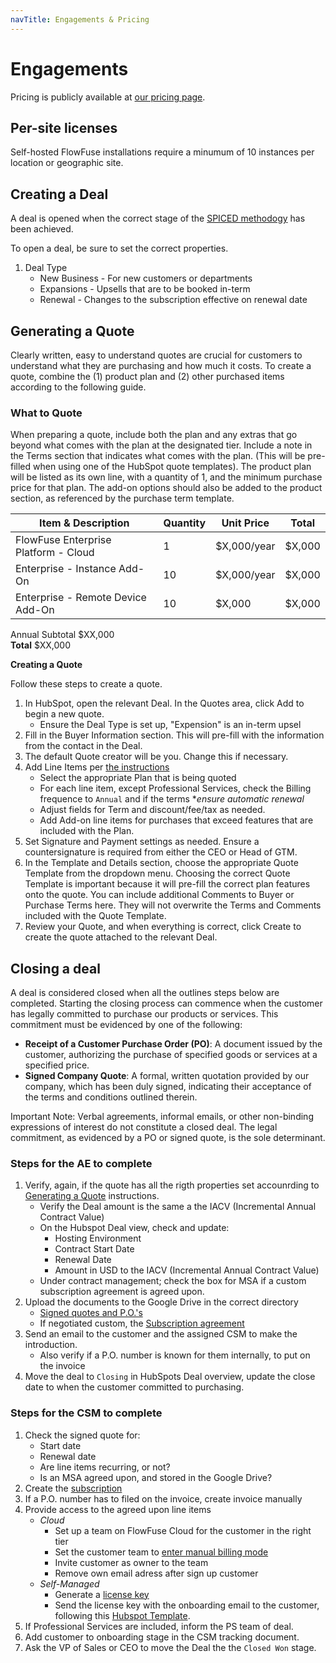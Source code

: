 ```yaml
---
navTitle: Engagements & Pricing
---
```


# Engagements

Pricing is publicly available at [our pricing page](/pricing/).

## Per-site licenses

Self-hosted FlowFuse installations require a minumum of 10 instances per
location or geographic site.

## Creating a Deal

A deal is opened when the correct stage of the
[SPICED methodogy](https://docs.google.com/spreadsheets/d/1WKz_ll6bLxkkRlZ4K94Va1laGksHXleo8Pnv0aB08lU/)
has been achieved.

To open a deal, be sure to set the correct properties.

1. Deal Type
   - New Business - For new customers or departments
   - Expansions - Upsells that are to be booked in-term
   - Renewal - Changes to the subscription effective on renewal date

## Generating a Quote

Clearly written, easy to understand quotes are crucial for customers to
understand what they are purchasing and how much it costs. To create a quote,
combine the (1) product plan and (2) other purchased items according to the
following guide.

### What to Quote

When preparing a quote, include both the plan and any extras that go beyond what
comes with the plan at the designated tier. Include a note in the Terms section
that indicates what comes with the plan. (This will be pre-filled when using one
of the HubSpot quote templates). The product plan will be listed as its own
line, with a quantity of 1, and the minimum purchase price for that plan. The
add-on options should also be added to the product section, as referenced by the
purchase term template.

| Item & Description                    | Quantity | Unit Price  | Total  |
| ------------------------------------- | -------- | ----------- | ------ |
| FlowFuse Enterprise Platform \- Cloud | 1        | $X,000/year | $X,000 |
| Enterprise \- Instance Add-On         | 10       | $X,000/year | $X,000 |
| Enterprise \- Remote Device Add-On    | 10       | $X,000      | $X,000 |

Annual Subtotal	 $XX,000\
**Total** $XX,000

**Creating a Quote**

Follow these steps to create a quote.

1. In HubSpot, open the relevant Deal. In the Quotes area, click Add to begin a
   new quote.
   - Ensure the Deal Type is set up, "Expension" is an in-term upsel
2. Fill in the Buyer Information section. This will pre-fill with the
   information from the contact in the Deal.
3. The default Quote creator will be you. Change this if necessary.
4. Add Line Items per
   [the instructions](/handbook/sales/engagements/#what-to-quote)
   - Select the appropriate Plan that is being quoted
   - For each line item, except Professional Services, check the Billing
     frequence to `Annual` and if the terms *_ensure automatic renewal_
   - Adjust fields for Term and discount/fee/tax as needed.
   - Add Add-on line items for purchases that exceed features that are included
     with the Plan.
5. Set Signature and Payment settings as needed. Ensure a countersignature is
   required from either the CEO or Head of GTM.
6. In the Template and Details section, choose the appropriate Quote Template
   from the dropdown menu. Choosing the correct Quote Template is important
   because it will pre-fill the correct plan features onto the quote. You can
   include additional Comments to Buyer or Purchase Terms here. They will not
   overwrite the Terms and Comments included with the Quote Template.
7. Review your Quote, and when everything is correct, click Create to create the
   quote attached to the relevant Deal.

## Closing a deal

A deal is considered closed when all the outlines steps below are completed.
Starting the closing process can commence when the customer has legally
committed to purchase our products or services. This commitment must be
evidenced by one of the following:

- **Receipt of a Customer Purchase Order (PO)**: A document issued by the
  customer, authorizing the purchase of specified goods or services at a
  specified price.
- **Signed Company Quote**: A formal, written quotation provided by our company,
  which has been duly signed, indicating their acceptance of the terms and
  conditions outlined therein.

Important Note: Verbal agreements, informal emails, or other non-binding
expressions of interest do not constitute a closed deal. The legal commitment,
as evidenced by a PO or signed quote, is the sole determinant.

### Steps for the AE to complete

1. Verify, again, if the quote has all the rigth properties set accounrding to
   [Generating a Quote](#generating-a-quote) instructions.
   - Verify the Deal amount is the same a the IACV (Incremental Annual Contract
     Value)
   - On the Hubspot Deal view, check and update:
     - Hosting Environment
     - Contract Start Date
     - Renewal Date
     - Amount in USD to the IACV (Incremental Annual Contract Value)
   - Under contract management; check the box for MSA if a custom subscription
     agreement is agreed upon.
1. Upload the documents to the Google Drive in the correct directory
   - [Signed quotes and P.O.'s](https://drive.google.com/drive/folders/1Nb3UqFiE56ymgQnyfkDKHMAe6L3akNzQ)
   - If negotiated custom, the
     [Subscription agreement](https://drive.google.com/drive/folders/1h6jBvkJ2oDrBL7jw751RfAzBKkkprKDc)
1. Send an email to the customer and the assigned CSM to make the introduction.
   - Also verify if a P.O. number is known for them internally, to put on the
     invoice
1. Move the deal to `Closing` in HubSpots Deal overview, update the close date
   to when the customer committed to purchasing.

### Steps for the CSM to complete

1. Check the signed quote for:
   - Start date
   - Renewal date
   - Are line items recurring, or not?
   - Is an MSA agreed upon, and stored in the Google Drive?
1. Create the
   [subscription](/handbook/operations/billing/#creating-a-subscription)
1. If a P.O. number has to filed on the invoice, create invoice manually
1. Provide access to the agreed upon line items
   - _Cloud_
     - Set up a team on FlowFuse Cloud for the customer in the right tier
     - Set the customer team to
       [enter manual billing mode](/handbook/operations/accounts/#internal-teams-and-contracted-revenue)
     - Invite customer as owner to the team
     - Remove own email adress after sign up customer
   - _Self-Managed_
     - Generate a [license key](../sales/meetings/poc.md#generating-a-license)
     - Send the license key with the onboarding email to the customer, following
       this
       [Hubspot Template](https://app-eu1.hubspot.com/templates/26586079/edit/135404737?q=welco&page=1).
1. If Professional Services are included, inform the PS team of deal.
1. Add customer to onboarding stage in the CSM tracking document.
1. Ask the VP of Sales or CEO to move the Deal the the `Closed Won` stage.
